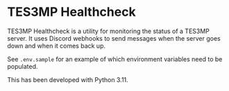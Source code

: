 # TES3MP Healthcheck

TES3MP Healthcheck is a utility for monitoring the status of a TES3MP server.  It uses Discord webhooks to send messages when the server goes down and when it comes back up.

See `.env.sample` for an example of which environment variables need to be populated.

This has been developed with Python 3.11.
